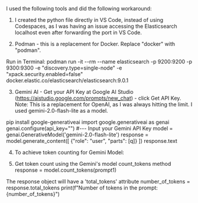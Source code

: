 I used the following tools and did the following workaround:

1. I created the python file directly in VS Code, instead of using Codespaces, as I was having an issue accessing the Elasticsearch localhost even after forwarding the port in VS Code.

2. Podman - this is a replacement for Docker. Replace "docker" with "podman".

Run in Terminal:
podman run -it --rm --name elasticsearch -p 9200:9200 -p 9300:9300 -e "discovery.type=single-node" -e "xpack.security.enabled=false" docker.elastic.co/elasticsearch/elasticsearch:9.0.1

3. Gemini AI - Get your API Key at Google AI Studio (https://aistudio.google.com/prompts/new_chat) - click Get API Key. Note: This is a replacement for OpenAI, as I was always hitting the limit. I used gemini-2.0-flash-lite as a model.

pip install google-generativeai
import google.generativeai as genai
genai.configure(api_key="") #--- Input your Gemini API Key
model = genai.GenerativeModel('gemini-2.0-flash-lite')
response = model.generate_content([
{"role": "user", "parts": [q]}
])
response.text

4. To achieve token counting for Gemini Model:

5. Get token count using the Gemini's model count_tokens method
response = model.count_tokens(prompt1)

The response object will have a 'total_tokens' attribute
number_of_tokens = response.total_tokens
print(f"Number of tokens in the prompt: {number_of_tokens}")
